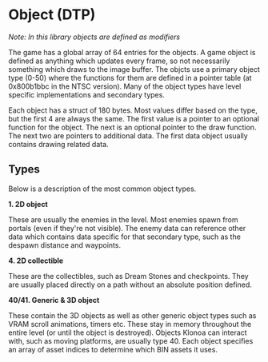 # Object (DTP)
*Note: In this library objects are defined as modifiers*

The game has a global array of 64 entries for the objects. A game object is defined as anything which updates every frame, so not necessarily something which draws to the image buffer. The objcts use a primary object type (0-50) where the functions for them are defined in a pointer table (at 0x800b1bbc in the NTSC version). Many of the object types have level specific implementations and secondary types.

Each object has a struct of 180 bytes. Most values differ based on the type, but the first 4 are always the same. The first value is a pointer to an optional function for the object. The next is an optional pointer to the draw function. The next two are pointers to additional data. The first data object usually contains drawing related data.

## Types
Below is a description of the most common object types.

**1. 2D object**

These are usually the enemies in the level. Most enemies spawn from portals (even if they're not visible). The enemy data can reference other data which contains data specific for that secondary type, such as the despawn distance and waypoints.

**4. 2D collectible**

These are the collectibles, such as Dream Stones and checkpoints. They are usually placed directly on a path without an absolute position defined.

**40/41. Generic & 3D object**

These contain the 3D objects as well as other generic object types such as VRAM scroll animations, timers etc. These stay in memory throughout the entire level (or until the object is destroyed). Objects Klonoa can interact with, such as moving platforms, are usually type 40. Each object specifies an array of asset indices to determine which BIN assets it uses.